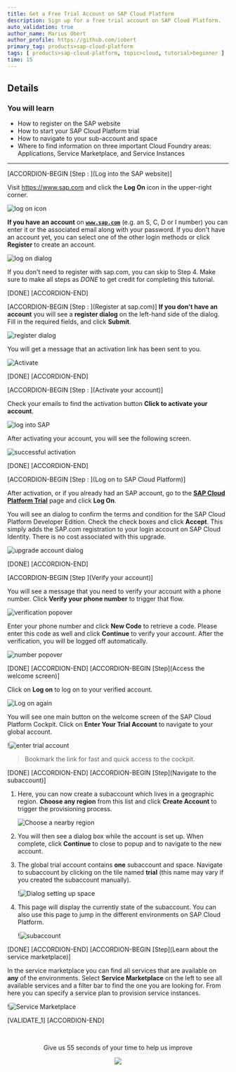```yaml
---
title: Get a Free Trial Account on SAP Cloud Platform
description: Sign up for a free trial account on SAP Cloud Platform.
auto_validation: true
author_name: Marius Obert
author_profile: https://github.com/iobert
primary_tag: products>sap-cloud-platform
tags: [ products>sap-cloud-platform, topic>cloud, tutorial>beginner ]
time: 15
---
```


## Details
### You will learn  
  - How to register on the SAP website
  - How to start your SAP Cloud Platform trial
  - How to navigate to your sub-account and space
  - Where to find information on three important Cloud Foundry areas:  Applications, Service Marketplace, and Service Instances

---

[ACCORDION-BEGIN [Step : ](Log into the SAP website)]

Visit <https://www.sap.com> and click the **Log On** icon in the upper-right corner.

![log on icon](homepage.png)

**If you have an account** on <a href="https://www.sap.com" target="new"><b>`www.sap.com`</b></a> (e.g. an S, C, D or I number) you can enter it or the associated email along with your password. If you don't have an account yet, you can select one of the other login methods or click **Register** to create an account.

![log on dialog](option-logon.png)

If you don't need to register with sap.com, you can skip to Step 4. Make sure to make all steps as _DONE_ to get credit for completing this tutorial.

[DONE]
[ACCORDION-END]

[ACCORDION-BEGIN [Step : ](Register at sap.com)]
**If you don't have an account** you will see a **register dialog** on the left-hand side of the dialog. Fill in the required fields, and click **Submit**.

![register dialog](option-register.png)

You will get a message that an activation link has been sent to you.

![Activate](register_confirm.png)

[DONE]
[ACCORDION-END]

[ACCORDION-BEGIN [Step : ](Activate your account)]

Check your emails to find the activation button **Click to activate your account**.

![log into SAP](log-into-sap.png)

After activating your account, you will see the following screen.

![successful activation](successful-activation.png)

[DONE]
[ACCORDION-END]

[ACCORDION-BEGIN [Step : ](Log on to SAP Cloud Platform)]

After activation, or if you already had an SAP account, go to the <a href="https://account.hanatrial.ondemand.com/" target="new"><b>SAP Cloud Platform Trial</b></a>  page and click **Log On**.

You will see an dialog to confirm the terms and condition for the SAP Cloud Platform Developer Edition. Check the check boxes and click **Accept**. This simply adds the SAP.com registration to your login account on SAP Cloud Identity. There is no cost associated with this upgrade.

![upgrade account dialog](legal-disclaimer.png)

[DONE]
[ACCORDION-END]



[ACCORDION-BEGIN [Step ](Verify your account)]

You will see a message that you need to verify your account with a phone number. Click **Verify your phone number** to trigger that flow.

![verification popover](verification.png)

Enter your phone number and click **New Code** to retrieve a code. Please enter this code as well and click **Continue** to verify your account. After the verification, you will be logged off automatically.

![number popover](number.png)


[DONE]
[ACCORDION-END]
[ACCORDION-BEGIN [Step](Access the welcome screen)]

Click on **Log on** to log on to your verified account.

 ![Log on again](logon-again.png)

 You will see one main button on the welcome screen of the SAP Cloud Platform Cockpit. Click on **Enter Your Trial Account** to navigate to your global account.

 !![enter trial account](enter-trial.png)


> Bookmark the link for fast and quick access to the cockpit.  


[DONE]
[ACCORDION-END]
[ACCORDION-BEGIN [Step](Navigate to the subaccount)]

1. Here, you can now create a subaccount which lives in a geographic region. **Choose any region** from this list and click **Create Account** to trigger the provisioning process.

    ![Choose a nearby region](select-region.png)

2. You will then see a dialog box while the account is set up.  When complete, click **Continue** to close to popup and to navigate to the new account.

3. The global trial account contains **one** subaccount and space. Navigate to subaccount by clicking on the tile named **trial** (this name may vary if you created the subaccount manually).

    !![Dialog setting up space](trial-created.png)

4. This page will display the currently state of the subaccount. You can also use this page to jump in the different environments on SAP Cloud Platform.

    !![subaccount](sub-account.png)



[DONE]
[ACCORDION-END]
[ACCORDION-BEGIN [Step](Learn about the service marketplace)]


In the service marketplace you can find all services that are available on  **any** of the environments. Select **Service Marketplace** on the left to see all available services and a filter bar to find the one you are looking for. From here you can specify a service plan to provision service instances.

!![Service Marketplace](marketplace.png)

[VALIDATE_1]
[ACCORDION-END]

<br />
<p style="text-align: center;">Give us 55 seconds of your time to help us improve</p>

<p style="text-align: center;"><a href="https://sapinsights.eu.qualtrics.com/jfe/form/SV_0im30RgTkbEEHMV?TutorialID=hcp-create-trial-account&graphics=true" target="_blank"><img src="https://raw.githubusercontent.com/SAPDocuments/Tutorials/master/data/images/285738_Emotion_Faces_R_purple.png"></a></p>
